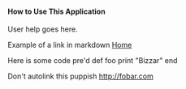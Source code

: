 #### How to Use This Application


User help goes here. 

Example of a link in markdown [Home](/home/index/)

Here is some code pre'd
    def foo
        print "Bizzar"
    end
    
   
Don't autolink this puppish
http://fobar.com
        
        